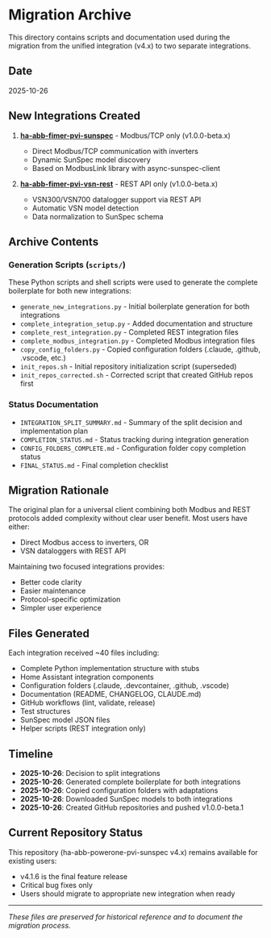 # Migration Archive

This directory contains scripts and documentation used during the migration from the unified integration (v4.x) to two separate integrations.

## Date

2025-10-26

## New Integrations Created

1. **[ha-abb-fimer-pvi-sunspec](https://github.com/alexdelprete/ha-abb-fimer-pvi-sunspec)** - Modbus/TCP only (v1.0.0-beta.x)
   - Direct Modbus/TCP communication with inverters
   - Dynamic SunSpec model discovery
   - Based on ModbusLink library with async-sunspec-client

2. **[ha-abb-fimer-pvi-vsn-rest](https://github.com/alexdelprete/ha-abb-fimer-pvi-vsn-rest)** - REST API only (v1.0.0-beta.x)
   - VSN300/VSN700 datalogger support via REST API
   - Automatic VSN model detection
   - Data normalization to SunSpec schema

## Archive Contents

### Generation Scripts (`scripts/`)

These Python scripts and shell scripts were used to generate the complete boilerplate for both new integrations:

- `generate_new_integrations.py` - Initial boilerplate generation for both integrations
- `complete_integration_setup.py` - Added documentation and structure
- `complete_rest_integration.py` - Completed REST integration files
- `complete_modbus_integration.py` - Completed Modbus integration files
- `copy_config_folders.py` - Copied configuration folders (.claude, .github, .vscode, etc.)
- `init_repos.sh` - Initial repository initialization script (superseded)
- `init_repos_corrected.sh` - Corrected script that created GitHub repos first

### Status Documentation

- `INTEGRATION_SPLIT_SUMMARY.md` - Summary of the split decision and implementation plan
- `COMPLETION_STATUS.md` - Status tracking during integration generation
- `CONFIG_FOLDERS_COMPLETE.md` - Configuration folder copy completion status
- `FINAL_STATUS.md` - Final completion checklist

## Migration Rationale

The original plan for a universal client combining both Modbus and REST protocols added complexity without clear user benefit. Most users have either:
- Direct Modbus access to inverters, OR
- VSN dataloggers with REST API

Maintaining two focused integrations provides:
- Better code clarity
- Easier maintenance
- Protocol-specific optimization
- Simpler user experience

## Files Generated

Each integration received ~40 files including:
- Complete Python implementation structure with stubs
- Home Assistant integration components
- Configuration folders (.claude, .devcontainer, .github, .vscode)
- Documentation (README, CHANGELOG, CLAUDE.md)
- GitHub workflows (lint, validate, release)
- Test structures
- SunSpec model JSON files
- Helper scripts (REST integration only)

## Timeline

- **2025-10-26**: Decision to split integrations
- **2025-10-26**: Generated complete boilerplate for both integrations
- **2025-10-26**: Copied configuration folders with adaptations
- **2025-10-26**: Downloaded SunSpec models to both integrations
- **2025-10-26**: Created GitHub repositories and pushed v1.0.0-beta.1

## Current Repository Status

This repository (ha-abb-powerone-pvi-sunspec v4.x) remains available for existing users:
- v4.1.6 is the final feature release
- Critical bug fixes only
- Users should migrate to appropriate new integration when ready

---

*These files are preserved for historical reference and to document the migration process.*
